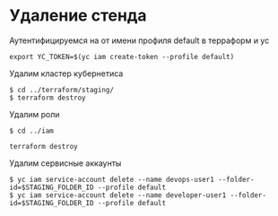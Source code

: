 
# Удаление стенда

Аутентифицируемся на от имени профиля default в терраформ и yc


```
export YC_TOKEN=$(yc iam create-token --profile default)
```
Удалим кластер кубернетиса

```
$ cd ../terraform/staging/
$ terraform destroy
```

Удалим роли


```
$ cd ../iam

terraform destroy
```

Удалим сервисные аккаунты 

```
$ yc iam service-account delete --name devops-user1 --folder-id=$STAGING_FOLDER_ID --profile default
$ yc iam service-account delete --name developer-user1 --folder-id=$STAGING_FOLDER_ID --profile default
```

